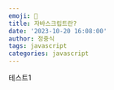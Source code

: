 ```yaml
---
emoji: 🧢
title: 자바스크립트란?
date: '2023-10-20 16:08:00'
author: 정중식
tags: javascript
categories: javascript
---
```


테스트1
